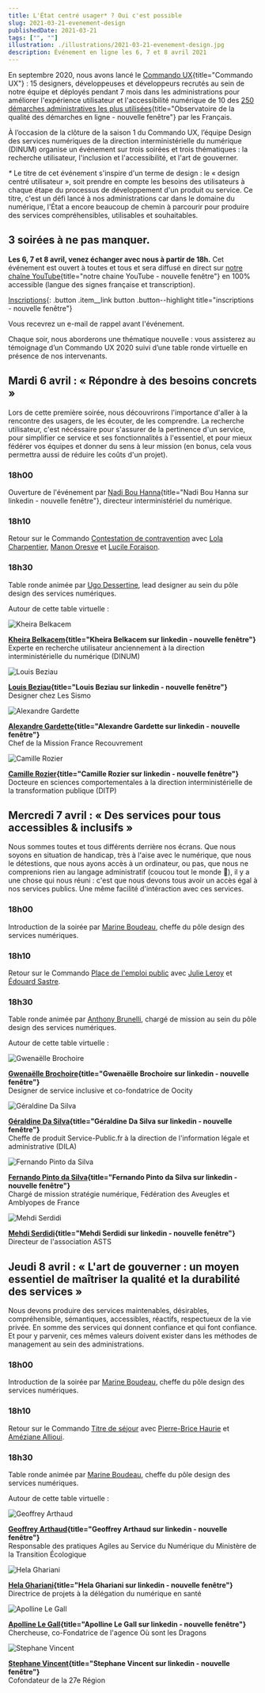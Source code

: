 ```yaml
---
title: L'État centré usager* ? Oui c'est possible
slug: 2021-03-21-evenement-design
publishedDate: 2021-03-21
tags: ["", ""]
illustration: ./illustrations/2021-03-21-evenement-design.jpg
description: Événement en ligne les 6, 7 et 8 avril 2021
---
```


En septembre 2020, nous avons lancé le [Commando UX](/commando-ux){title="Commando UX"} : 15 designers, développeuses et développeurs recrutés au sein de notre équipe et déployés pendant 7 mois dans les administrations pour améliorer l'expérience utilisateur et l'accessibilité numérique de 10 des [250 démarches administratives les plus utilisées](https://observatoire.numerique.gouv.fr){title="Observatoire de la qualité des démarches en ligne - nouvelle fenêtre"} par les Français.

À l’occasion de la clôture de la saison 1 du Commando UX, l’équipe Design des services numériques de la direction interministérielle du numérique (DINUM) organise un événement sur trois soirées et trois thématiques : la recherche utilisateur, l'inclusion et l'accessibilité, et l'art de gouverner.

_*_ Le titre de cet événement s'inspire d'un terme de design : le « design centré utilisateur », soit prendre en compte les besoins des utilisateurs à chaque étape du processus de développement d'un produit ou service. Ce titre, c'est un défi lancé à nos administrations car dans le domaine du numérique, l'État a encore beaucoup de chemin à parcourir pour produire des services compréhensibles, utilisables et souhaitables.

## 3 soirées à ne pas manquer.
**Les 6, 7 et 8 avril, venez échanger avec nous à partir de 18h.**
Cet événement est ouvert à toutes et tous et sera diffusé en direct sur [notre chaîne YouTube](https://www.youtube.com/channel/UCMH9lC8dSlRVRfb0LoKuJZw){title="notre chaine YouTube - nouvelle fenêtre"} en 100% accessible (langue des signes française et transcription).

[Inscriptions](https://framaforms.org/letat-centre-usager-oui-cest-possible-1613408477){: .button .item__link button .button--highlight title="inscriptions - nouvelle fenêtre"}

Vous recevrez un e-mail de rappel avant l'événement.

Chaque soir, nous aborderons une thématique nouvelle : vous assisterez au témoignage d’un Commando UX 2020 suivi d’une table ronde virtuelle en présence de nos intervenants.


## Mardi 6 avril : « Répondre à des besoins concrets »

Lors de cette première soirée, nous découvrirons l'importance d'aller à la rencontre des usagers, de les écouter, de les comprendre. La recherche utilisateur, c'est nécéssaire pour s'assurer de la pertinence d'un service, pour simplifier ce service et ses fonctionnalités à l'essentiel, et pour mieux fédérer vos équipes et donner du sens à leur mission (en bonus, cela vous permettra aussi de réduire les coûts d'un projet).

### 18h00
Ouverture de l'événement par [Nadi Bou Hanna](https://fr.linkedin.com/in/nadi-bou-hanna){title="Nadi Bou Hanna  sur linkedin - nouvelle fenêtre"}, directeur interministériel du numérique.

### 18h10
Retour sur le Commando [Contestation de contravention](/commando-ux/defi-contestation-contravention) avec [Lola Charpentier](/equipe/lola-charpentier/), [Manon Oresve](/equipe/manon-oresve/) et [Lucile Foraison](/equipe/lucile-foraison/).

### 18h30
Table ronde animée par [Ugo Dessertine](/equipe/ugo-dessertine), lead designer au sein du pôle design des services numériques.

Autour de cette table virtuelle :
<div class="guests">
<div>

![Kheira Belkacem](./illustrations/2021-03-21-evenement/kheira-belkacem.jpeg)

**[Kheira Belkacem](https://www.linkedin.com/in/kbelkacem){title="Kheira Belkacem sur linkedin - nouvelle fenêtre"}**<br>
Experte en recherche utilisateur anciennement à la direction interministérielle du numérique (DINUM)

</div>
<div>

![Louis Beziau](./illustrations/2021-03-21-evenement/louis-beziau.jpeg)

**[Louis Beziau](https://www.linkedin.com/in/louisbeziau/){title="Louis Beziau sur linkedin - nouvelle fenêtre"}**<br>
Designer chez Les Sismo

</div>
<div>

![Alexandre Gardette](./illustrations/2021-03-21-evenement/alexandre-gardette.jpeg)

**[Alexandre Gardette](https://www.linkedin.com/in/alexandre-gardette-a1309235/){title="Alexandre Gardette sur linkedin - nouvelle fenêtre"}**<br>
Chef de la Mission France Recouvrement

</div>
<div>

![Camille Rozier](./illustrations/2021-03-21-evenement/camille-rozier.jpeg)

**[Camille Rozier](https://fr.linkedin.com/in/camille-rozier-phd-489aa033){title="Camille Rozier sur linkedin - nouvelle fenêtre"}**<br>
Docteure en sciences comportementales à la direction interministérielle de la transformation publique (DITP)

</div>
</div>

## Mercredi 7 avril : « Des services pour tous accessibles & inclusifs »

Nous sommes toutes et tous différents derrière nos écrans. Que nous soyons en situation de handicap, très à l'aise avec le numérique, que nous le détestions, que nous ayons accès à un ordinateur, ou pas, que nous ne comprenions rien au langage administratif (coucou tout le monde 👋), il y a une chose qui nous réuni : c'est que nous devons tous avoir un accès égal à nos services publics. Une même facilité d'intéraction avec ces services.

### 18h00
Introduction de la soirée par [Marine Boudeau](/equipe/marine-boudeau), cheffe du pôle design des services numériques.

### 18h10
Retour sur le Commando [Place de l'emploi public](/commando-ux/defi-postuler-emploi-public) avec [Julie Leroy](/equipe/julie-leroy/) et [Édouard Sastre](/equipe/edouard-sastre/).

### 18h30
Table ronde animée par [Anthony Brunelli](/equipe/anthony-brunelli), chargé de mission au sein du pôle design des services numériques.

Autour de cette table virtuelle :
<div class="guests">
<div>

![Gwenaëlle Brochoire](./illustrations/2021-03-21-evenement/gwenaelle-brochoire.jpeg)

**[Gwenaëlle Brochoire](https://www.linkedin.com/in/gwenaellebrochoire/){title="Gwenaëlle Brochoire sur linkedin - nouvelle fenêtre"}**<br>
Designer de service inclusive et co-fondatrice de Oocity

</div>
<div>

![Géraldine Da Silva](./illustrations/2021-03-21-evenement/geraldine-da-sylva.jpeg)

**[Géraldine Da Silva](https://www.linkedin.com/in/gdasylva/){title="Géraldine Da Silva sur linkedin - nouvelle fenêtre"}**<br>
Cheffe de produit Service-Public.fr à la direction de l'information légale et administrative (DILA)

</div>
<div>

![Fernando Pinto da Silva](./illustrations/2021-03-21-evenement/fernando-pinto-da-silva.jpeg)

**[Fernando Pinto da Silva](https://www.linkedin.com/in/fpintodasilva){title="Fernando Pinto da Silva sur linkedin - nouvelle fenêtre"}**<br>
Chargé de mission stratégie numérique, Fédération des Aveugles et Amblyopes de France

</div>
<div>

![Mehdi Serdidi](./illustrations/2021-03-21-evenement/mehdi-serdidi.jpeg)

**[Mehdi Serdidi](https://www.linkedin.com/in/mehdi-serdidi-553b16a5/){title="Mehdi Serdidi sur linkedin - nouvelle fenêtre"}**<br>
Directeur de l'association ASTS

</div>
</div>

## Jeudi 8 avril : « L'art de gouverner : un moyen essentiel de maîtriser la qualité et la durabilité des services »

Nous devons produire des services maintenables, désirables, compréhensible, sémantiques, accessibles, réactifs, respectueux de la vie privée. En somme des services qui donnent confiance et qui font confiance. Et pour y parvenir, ces mêmes valeurs doivent exister dans les méthodes de management au sein des administrations.

### 18h00
Introduction de la soirée par [Marine Boudeau](/equipe/marine-boudeau), cheffe du pôle design des services numériques.

### 18h10
Retour sur le Commando [Titre de séjour](/commando-ux/defi-titre-de-sejour) avec [Pierre-Brice Haurie](/equipe/pierre-brice-haurie/) et [Améziane Allioui](/equipe/ameziane-allioui/).

### 18h30
Table ronde animée par [Marine Boudeau](/equipe/marine-boudeau), cheffe du pôle design des services numériques.

Autour de cette table virtuelle :
<div class="guests">
<div>

![Geoffrey Arthaud](./illustrations/2021-03-21-evenement/geoffrey-arthaud.jpeg)

**[Geoffrey Arthaud](https://www.linkedin.com/in/geoffreyarthaud/){title="Geoffrey Arthaud sur linkedin - nouvelle fenêtre"}**<br>
Responsable des pratiques Agiles au Service du Numérique du Ministère de la Transition Écologique

</div>
<div>

![Hela Ghariani](./illustrations/2021-03-21-evenement/hela-ghariani.jpeg)

**[Hela Ghariani](https://www.linkedin.com/in/hela-ghariani-10208566/){title="Hela Ghariani sur linkedin - nouvelle fenêtre"}**<br>
Directrice de projets à la délégation du numérique en santé

</div>
<div>

![Apolline Le Gall](./illustrations/2021-03-21-evenement/apolline-le-gall.jpeg)

**[Apolline Le Gall](https://www.linkedin.com/in/apolline-le-gall/){title="Apolline Le Gall sur linkedin - nouvelle fenêtre"}**<br>
Chercheuse, co-Fondatrice de l'agence Où sont les Dragons

</div>
<div>

![Stephane Vincent](./illustrations/2021-03-21-evenement/stephane-vincent.jpeg)

**[Stephane Vincent](https://www.linkedin.com/in/svincent/){title="Stephane Vincent sur linkedin - nouvelle fenêtre"}**<br>
Cofondateur de la 27e Région

</div>
</div>
